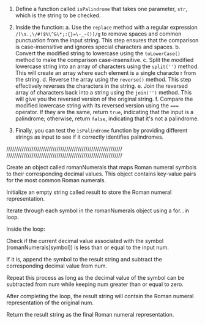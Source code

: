 1. Define a function called `isPalindrome` that takes one parameter, `str`, which is the string to be checked.

2. Inside the function:
   a. Use the `replace` method with a regular expression `/[\s.,\/#!$%\^&\*;:{}=\-_~()]/g` to remove spaces and common punctuation from the input string. This step ensures that the comparison is case-insensitive and ignores special characters and spaces.
   b. Convert the modified string to lowercase using the `toLowerCase()` method to make the comparison case-insensitive.
   c. Split the modified lowercase string into an array of characters using the `split('')` method. This will create an array where each element is a single characte
   r from the string.
   d. Reverse the array using the `reverse()` method. This step effectively reverses the characters in the string.
   e. Join the reversed array of characters back into a string using the `join('')` method. This will give you the reversed version of the original string.
   f. Compare the modified lowercase string with its reversed version using the `===` operator. If they are the same, return `true`, indicating that the input is a palindrome; otherwise, return `false`, indicating that it's not a palindrome.

3. Finally, you can test the `isPalindrome` function by providing different strings as input to see if it correctly identifies palindromes.

////////////////////////////////////////////////////////////
////////////////////////////////////////////////////////////

Create an object called romanNumerals that maps Roman numeral symbols to their corresponding decimal values. This object contains key-value pairs for the most common Roman numerals.

Initialize an empty string called result to store the Roman numeral representation.

Iterate through each symbol in the romanNumerals object using a for...in loop.

Inside the loop:

Check if the current decimal value associated with the symbol (romanNumerals[symbol]) is less than or equal to the input num.

If it is, append the symbol to the result string and subtract the corresponding decimal value from num.

Repeat this process as long as the decimal value of the symbol can be subtracted from num while keeping num greater than or equal to zero.

After completing the loop, the result string will contain the Roman numeral representation of the original num.

Return the result string as the final Roman numeral representation.
